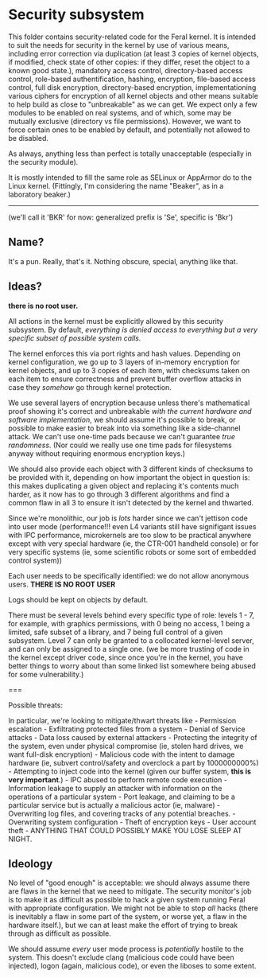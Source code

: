 # Security subsystem
This folder contains security-related code for the Feral kernel.
It is intended to suit the needs for security in the kernel by
use of various means, including error correction via duplication 
(at least 3 copies of kernel objects, if modified, check state of other copies: 
if they differ, reset the object to a known good state.),
mandatory access control, directory-based access control, role-based
authentification, hashing, encryption, file-based access control,
full disk encryption, directory-based encryption, implementationing various ciphers 
for encryption of all kernel objects and other means suitable to help build as close 
to "unbreakable" as we can get. We expect only a few modules to be enabled on
real systems, and of which, some may be mutually exclusive (directory vs file permissions).
However, we want to force certain ones to be enabled by default, and potentially not allowed
to be disabled.

As always, anything less than perfect is totally unacceptable (especially in the security module).

It is mostly intended to fill the same role as SELinux or AppArmor do to the Linux kernel.
(Fittingly, I'm considering the name "Beaker", as in a laboratory beaker.)


___

(we'll call it 'BKR' for now: generalized prefix is 'Se', specific is 'Bkr')


## Name?
It's a pun.
Really, that's it.
Nothing obscure, special, anything like that.


## Ideas?
**there is no root user.**

All actions in the kernel must be explicitly allowed
by this security subsystem. By default, *everything is
denied access to everything but a very specific subset of 
possible system calls.*

The kernel enforces this via port rights and hash values.
Depending on kernel configuration, we go up to
3 layers of in-memory encryption for kernel objects,
and up to 3 copies of each item, with checksums taken
on each item to ensure correctness and prevent buffer
overflow attacks in case they *somehow* go through
kernel protection.

We use several layers of encryption because unless there's
mathematical proof showing it's correct and unbreakable
*with the current hardware and software implementation*,
we should assume it's possible to break, or possible to
make easier to break into via something like a side-channel
attack. We can't use one-time pads because we can't
guarantee *true randomness*. (Nor could we really use
one time pads for filesystems anyway without requiring enormous
encryption keys.)

We should also provide each object with 3 different kinds of
checksums to be provided with it, depending on how
important the object in question is: this makes duplicating
a given object and replacing it's contents much harder, as it
now has to go through 3 different algorithms and find a common
flaw in all 3 to ensure it isn't detected by the kernel and thwarted.

Since we're monolithic, our job is *lots* harder since we can't jettison code
into user mode (performance!!! even L4 variants still have signifigant issues
with IPC performance, microkernels are too slow to be practical anywhere
except with very special hardware (ie, the CTR-001 handheld console) or for 
very specific systems (ie, some scientific robots or some sort of embedded control 
system))

Each user needs to be specifically identified:
we do not allow anonymous users.
**THERE IS NO ROOT USER**

Logs should be kept on objects by default.

There must be several levels behind every specific type of
role: levels 1 - 7, for example, with graphics permissions,
with 0 being no access, 1 being a limited, safe subset of a library, 
and 7 being full control of a given subsystem. Level 7 can only be
granted to a collocated kernel-level server, and can only be assigned
to a single one. (we be more trusting of code in the kernel except driver
code, since once you're in the kernel, you have better things to worry
about than some linked list somewhere being abused for some vulnerability.)


===

Possible threats:

In particular, we're looking to mitigate/thwart threats like
	- Permission escalation
	- Exfiltrating protected files from a system
	- Denial of Service attacks
	- Data loss caused by external attackers
	- Protecting the integrity of the system, even under physical compromise (ie, stolen hard drives, we want full-disk encryption)
	- Malicious code with the intent to damage hardware (ie, subvert control/safety and overclock a part by 1000000000%)
	- Attempting to inject code into the kernel (given our buffer system, __this is very important__.)
	- IPC abused to perform remote code execution
	- Information leakage to supply an attacker with information on the operations of a particular system
	- Port leakage, and claiming to be a particular service but is actually a malicious actor (ie, malware)
	- Overwriting log files, and covering tracks of any potential breaches.
	- Overwriting system configuration
	- Theft of encryption keys
	- User account theft
	- ANYTHING THAT COULD POSSIBLY MAKE YOU LOSE SLEEP AT NIGHT.
	
## Ideology
No level of "good enough" is acceptable: we should always assume there are flaws in the kernel that we need to mitigate.
The security monitor's job is to make it as difficult as possible to hack a given system running Feral with appropriate configuration.
We might not be able to stop *all* hacks (there is inevitably a flaw in some part of the system, or worse yet, a flaw in the hardware itself.),
but we can at least make the effort of trying to break through as difficult as possible.

We should assume *every* user mode process is *potentially* hostile to the system.
This doesn't exclude clang (malicious code could have been injected), logon (again, malicious code), or even the liboses to some extent.


